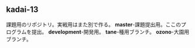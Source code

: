 ## kadai-13
課題用のリポジトリ。実戦用はまた別で作る。
**master**-課題提出用。ここのプログラムを提出。
**development**-開発用。
**tane**-種用ブランチ。
**ozono**-大園用ブランチ。
